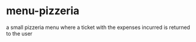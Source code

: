 # menu-pizzeria
a small pizzeria menu where a ticket with the expenses incurred is returned to the user
